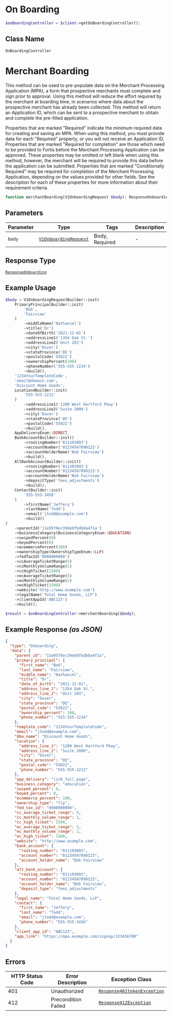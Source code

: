 # On Boarding

```php
$onBoardingController = $client->getOnBoardingController();
```

## Class Name

`OnBoardingController`


# Merchant Boarding

This method can be used to pre-populate data on the Merchant Processing Application (MPA), a form that prospective merchants must complete and sign prior to approval. Using this method will reduce the effort required by the merchant at boarding time, in scenarios where data about the prospective merchant has already been collected. This method will return an Application ID, which can be sent to a prospective merchant to obtain and complete the pre-filled application.

Properties that are marked "Required" indicate the minimum required data for creating and saving an MPA. When using this method, you must provide data for each "Required" property, or you will not receive an Application ID. Properties that are marked "Required for completion" are those which need to be provided to Fortis before the Merchant Processing Application can be approved. These properties may be omitted or left blank when using this method, however, the merchant will be required to provide this data before the application can be submitted. Properties that are marked "Conditionally Required" may be required for completion of the Merchant Processing Application, depending on the values provided for other fields. See the description for each of these properties for more information about their requirement criteria.

```php
function merchantBoarding(V1OnboardingRequest $body): ResponseOnboarding
```

## Parameters

| Parameter | Type | Tags | Description |
|  --- | --- | --- | --- |
| `body` | [`V1OnboardingRequest`](../../doc/models/v1-onboarding-request.md) | Body, Required | - |

## Response Type

[`ResponseOnboarding`](../../doc/models/response-onboarding.md)

## Example Usage

```php
$body = V1OnboardingRequestBuilder::init(
    PrimaryPrincipalBuilder::init(
        'Bob',
        'Fairview'
    )
        ->middleName('Nathaniel')
        ->title('Dr')
        ->dateOfBirth('2021-12-01')
        ->addressLine1('1354 Oak St.')
        ->addressLine2('Unit 203')
        ->city('Dover')
        ->stateProvince('DE')
        ->postalCode('55022')
        ->ownershipPercent(100)
        ->phoneNumber('555-555-1234')
        ->build(),
    '1234YourTemplateCode',
    'email@domain.com',
    'Discount Home Goods',
    Location4Builder::init(
        '555-555-1212'
    )
        ->addressLine1('1200 West Hartford Pkwy')
        ->addressLine2('Suite 2000')
        ->city('Dover')
        ->stateProvince('DE')
        ->postalCode('55022')
        ->build(),
    AppDeliveryEnum::DIRECT,
    BankAccountBuilder::init()
        ->routingNumber('011103093')
        ->accountNumber('01234567890123')
        ->accountHolderName('Bob Fairview')
        ->build(),
    AltBankAccountBuilder::init()
        ->routingNumber('011103093')
        ->accountNumber('01234567890123')
        ->accountHolderName('Bob Fairview')
        ->depositType('fees_adjustments')
        ->build(),
    ContactBuilder::init(
        '555-555-3456'
    )
        ->firstName('Jeffery')
        ->lastName('Todd')
        ->email('jtodd@example.com')
        ->build()
)
    ->parentId('11e95f8ec39de8fbdb0a4f1a')
    ->businessCategory(BusinessCategoryEnum::EDUCATION)
    ->swipedPercent(0)
    ->keyedPercent(0)
    ->ecommercePercent(100)
    ->ownershipType(OwnershipTypeEnum::LLP)
    ->fedTaxId('0000000000')
    ->ccAverageTicketRange(5)
    ->ccMonthlyVolumeRange(1)
    ->ccHighTicket(1500)
    ->ecAverageTicketRange(5)
    ->ecMonthlyVolumeRange(2)
    ->ecHighTicket(1500)
    ->website('http://www.example.com')
    ->legalName('Total Home Goods, LLP')
    ->clientAppId('ABC123')
    ->build();

$result = $onBoardingController->merchantBoarding($body);
```

## Example Response *(as JSON)*

```json
{
  "type": "Onboarding",
  "data": {
    "parent_id": "11e95f8ec39de8fbdb0a4f1a",
    "primary_principal": {
      "first_name": "Bob",
      "last_name": "Fairview",
      "middle_name": "Nathaniel",
      "title": "Dr",
      "date_of_birth": "2021-12-01",
      "address_line_1": "1354 Oak St.",
      "address_line_2": "Unit 203",
      "city": "Dover",
      "state_province": "DE",
      "postal_code": "55022",
      "ownership_percent": 100,
      "phone_number": "555-555-1234"
    },
    "template_code": "1234YourTemplateCode",
    "email": "jtodd@example.com",
    "dba_name": "Discount Home Goods",
    "location": {
      "address_line_1": "1200 West Hartford Pkwy",
      "address_line_2": "Suite 2000",
      "city": "Dover",
      "state_province": "DE",
      "postal_code": "55022",
      "phone_number": "555-555-1212"
    },
    "app_delivery": "link_full_page",
    "business_category": "education",
    "swiped_percent": 0,
    "keyed_percent": 0,
    "ecommerce_percent": 100,
    "ownership_type": "llp",
    "fed_tax_id": "0000000000",
    "cc_average_ticket_range": 5,
    "cc_monthly_volume_range": 1,
    "cc_high_ticket": 1500,
    "ec_average_ticket_range": 5,
    "ec_monthly_volume_range": 2,
    "ec_high_ticket": 1500,
    "website": "http://www.example.com",
    "bank_account": {
      "routing_number": "011103093",
      "account_number": "01234567890123",
      "account_holder_name": "Bob Fairview"
    },
    "alt_bank_account": {
      "routing_number": "011103093",
      "account_number": "01234567890123",
      "account_holder_name": "Bob Fairview",
      "deposit_type": "fees_adjustments"
    },
    "legal_name": "Total Home Goods, LLP",
    "contact": {
      "first_name": "Jeffery",
      "last_name": "Todd",
      "email": "jtodd@example.com",
      "phone_number": "555-555-3456"
    },
    "client_app_id": "ABC123",
    "app_link": "https://mpa.example.com/signup/123456788"
  }
}
```

## Errors

| HTTP Status Code | Error Description | Exception Class |
|  --- | --- | --- |
| 401 | Unauthorized | [`Response401tokenException`](../../doc/models/response-401-token-exception.md) |
| 412 | Precondition Failed | [`Response412Exception`](../../doc/models/response-412-exception.md) |

